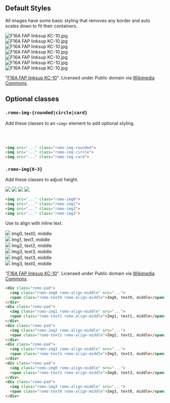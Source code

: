 ## Default Styles

All images have some basic styling that removes any border and auto scales down to fit their containers.


<div class="romo-row">
  <div class="romo-span romo-4-12 romo-border">
    <img src="http://upload.wikimedia.org/wikipedia/commons/1/15/F16A_FAP_linksup_KC-10.jpg" alt="F16A FAP linksup KC-10.jpg">
  </div>
  <div class="romo-span romo-4-12 romo-border">
    <img src="http://upload.wikimedia.org/wikipedia/commons/1/15/F16A_FAP_linksup_KC-10.jpg" alt="F16A FAP linksup KC-10.jpg">
  </div>
  <div class="romo-span romo-4-12 romo-border">
    <img src="http://upload.wikimedia.org/wikipedia/commons/1/15/F16A_FAP_linksup_KC-10.jpg" alt="F16A FAP linksup KC-10.jpg">
  </div>
</div>
<div class="romo-row">
  <div class="romo-span romo-3-12 romo-border">
    <img src="http://upload.wikimedia.org/wikipedia/commons/1/15/F16A_FAP_linksup_KC-10.jpg" alt="F16A FAP linksup KC-10.jpg">
  </div>
  <div class="romo-span romo-3-12 romo-border">
    <img src="http://upload.wikimedia.org/wikipedia/commons/1/15/F16A_FAP_linksup_KC-10.jpg" alt="F16A FAP linksup KC-10.jpg">
  </div>
  <div class="romo-span romo-3-12 romo-border">
    <img src="http://upload.wikimedia.org/wikipedia/commons/1/15/F16A_FAP_linksup_KC-10.jpg" alt="F16A FAP linksup KC-10.jpg">
  </div>
  <div class="romo-span romo-3-12 romo-border">
    <img src="http://upload.wikimedia.org/wikipedia/commons/1/15/F16A_FAP_linksup_KC-10.jpg" alt="F16A FAP linksup KC-10.jpg">
  </div>
</div>

<div class="romo-pad">
  <p>"<a href="http://commons.wikimedia.org/wiki/File:F16A_FAP_linksup_KC-10.jpg#mediaviewer/File:F16A_FAP_linksup_KC-10.jpg">F16A FAP linksup KC-10</a>". Licensed under Public domain via <a href="//commons.wikimedia.org/wiki/">Wikimedia Commons</a>.</p>
</div>

## Optional classes

### `.romo-img-{rounded|circle|card}`

Add these classes to an `<img>` element to add optional styling.

<div class="romo-pad">
  <img data-src="holder.js/24x24" class="romo-img-rounded">
  <img data-src="holder.js/24x24" class="romo-img-circle">
  <img data-src="holder.js/24x24" class="romo-img-card">
</div>
<div class="romo-pad">
  <img data-src="holder.js/120x120" class="romo-img-rounded">
  <img data-src="holder.js/120x120" class="romo-img-circle">
  <img data-src="holder.js/120x120" class="romo-img-card">
</div>

```html
<img src="..." class="romo-img-rounded">
<img src="..." class="romo-img-circle">
<img src="..." class="romo-img-card">
```

### `.romo-img{0-3}`

Add these classes to adjust height.

<div class="romo-pad">
  <img src="http://upload.wikimedia.org/wikipedia/commons/1/15/F16A_FAP_linksup_KC-10.jpg"
       class="romo-img0">
  <img src="http://upload.wikimedia.org/wikipedia/commons/1/15/F16A_FAP_linksup_KC-10.jpg"
       class="romo-img1">
  <img src="http://upload.wikimedia.org/wikipedia/commons/1/15/F16A_FAP_linksup_KC-10.jpg"
       class="romo-img2">
  <img src="http://upload.wikimedia.org/wikipedia/commons/1/15/F16A_FAP_linksup_KC-10.jpg"
       class="romo-img3">
</div>

```html
<img src="..." class="romo-img0">
<img src="..." class="romo-img1">
<img src="..." class="romo-img2">
<img src="..." class="romo-img3">
```

Use to align with inline text.

<div class="romo-pad">
  <img src="http://upload.wikimedia.org/wikipedia/commons/1/15/F16A_FAP_linksup_KC-10.jpg"
       class="romo-img0 romo-align-middle">
  <span class="romo-text0 romo-align-middle">Img0, text0, middle</span>
</div>
<div class="romo-pad">
  <img src="http://upload.wikimedia.org/wikipedia/commons/1/15/F16A_FAP_linksup_KC-10.jpg"
       class="romo-img1 romo-align-middle">
  <span class="romo-text1 romo-align-middle">Img1, text1, middle</span>
</div>
<div class="romo-pad">
  <img src="http://upload.wikimedia.org/wikipedia/commons/1/15/F16A_FAP_linksup_KC-10.jpg"
       class="romo-img2 romo-align-middle">
  <span class="romo-text2 romo-align-middle">Img2, text2, middle</span>
</div>
<div class="romo-pad">
  <img src="http://upload.wikimedia.org/wikipedia/commons/1/15/F16A_FAP_linksup_KC-10.jpg"
       class="romo-img3 romo-align-middle">
  <span class="romo-text3 romo-align-middle">Img3, text3, middle</span>
</div>
<div class="romo-pad">
  <img src="http://upload.wikimedia.org/wikipedia/commons/1/15/F16A_FAP_linksup_KC-10.jpg"
       class="romo-img0 romo-align-middle">
  <span class="romo-text3 romo-align-middle">Img0, text3, middle</span>
</div>
<div class="romo-pad">
  <img src="http://upload.wikimedia.org/wikipedia/commons/1/15/F16A_FAP_linksup_KC-10.jpg"
       class="romo-img3 romo-align-middle">
  <span class="romo-text0 romo-align-middle">Img3, text0, middle</span>
</div>

<div class="romo-pad romo-rm-pad-bottom">
  <p>"<a href="http://commons.wikimedia.org/wiki/File:F16A_FAP_linksup_KC-10.jpg#mediaviewer/File:F16A_FAP_linksup_KC-10.jpg">F16A FAP linksup KC-10</a>". Licensed under Public domain via <a href="//commons.wikimedia.org/wiki/">Wikimedia Commons</a>.</p>
</div>

```html
<div class="romo-pad">
  <img class="romo-img0 romo-align-middle" src="...">
  <span class="romo-text0 romo-align-middle">Img0, text0, middle</span>
</div>
<div class="romo-pad">
  <img class="romo-img1 romo-align-middle" src="...">
  <span class="romo-text1 romo-align-middle">Img1, text1, middle</span>
</div>
<div class="romo-pad">
  <img class="romo-img2 romo-align-middle" src="...">
  <span class="romo-text2 romo-align-middle">Img2, text2, middle</span>
</div>
<div class="romo-pad">
  <img class="romo-img3 romo-align-middle" src="...">
  <span class="romo-text3 romo-align-middle">Img3, text3, middle</span>
</div>
<div class="romo-pad">
  <img class="romo-img0 romo-align-middle" src="...">
  <span class="romo-text3 romo-align-middle">Img0, text3, middle</span>
</div>
<div class="romo-pad">
  <img class="romo-img3 romo-align-middle" src="...">
  <span class="romo-text0 romo-align-middle">Img3, text0, middle</span>
</div>
```
